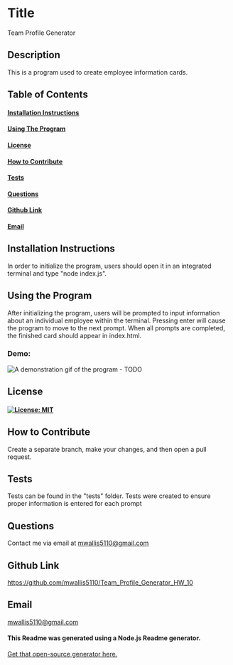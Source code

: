 
# Title 
Team Profile Generator

## Description 
This is a program used to create employee information cards.

## Table of Contents
#### [Installation Instructions](#installation-instructions)<br>
#### [Using The Program](#using-the-program)<br>
#### [License](#license)<br>
#### [How to Contribute](#how-to-contribute)<br>
#### [Tests](#tests)<br>
#### [Questions](#questions)<br>
#### [Github Link](#github-link)<br>
#### [Email](#email)<br>

## Installation Instructions
In order to initialize the program, users should open it in an integrated terminal and type "node index.js".

## Using the Program
After initializing the program, users will be prompted to input information about an individual employee within the terminal. Pressing enter will cause the program to move to the next prompt. When all prompts are completed, the finished card should appear in index.html.

### Demo:

![A demonstration gif of the program](Screencast_Demo.gif) - TODO

## License
#### [![License: MIT](https://img.shields.io/badge/License-MIT-yellow.svg)](https://opensource.org/licenses/MIT)

## How to Contribute
Create a separate branch, make your changes, and then open a pull request.

## Tests
Tests can be found in the "tests" folder. Tests were created to ensure proper information is entered for each prompt

## Questions
Contact me via email at mwallis5110@gmail.com

## Github Link
https://github.com/mwallis5110/Team_Profile_Generator_HW_10

## Email
mwallis5110@gmail.com
  


#### This Readme was generated using a Node.js Readme generator. 
[Get that open-source generator here.](git@github.com:mwallis5110/Readme_Generator_HW_09.git)
